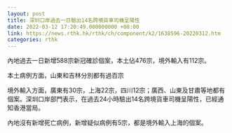 ```yaml
---
layout: post
title: 深圳口岸過去一日驗出14名跨境貨車司機呈陽性
date: 2022-03-12 17:20:49.000000000 +08:00
link: https://news.rthk.hk/rthk/ch/component/k2/1638596-20220312.htm
categories: rthk
---
```


內地過去一日新增588宗新冠確診個案，本土佔476宗，境外輸入有112宗。

本土病例方面，山東和吉林分別都有過百宗

境外輸入方面，廣東有30宗，上海22宗，四川12宗；廣西、山東及甘肅等地都有個案。深圳口岸部門表示，在過去24小時驗出14名跨境貨車司機呈陽性，已經通知香港當局。

內地沒有新增死亡病例，新增疑似病例有5宗，都是境外輸入上海的個案。
